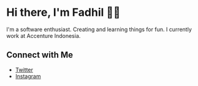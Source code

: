 # Hi there, I'm Fadhil 👋🏻
I'm a software enthusiast. Creating and learning things for fun.
I currently work at Accenture Indonesia.

## Connect with Me

- [Twitter](https://twitter.com/fadhil_radhian) <br/>
- [Instagram](https://www.instagram.com/fadhilradhian) <br/>
